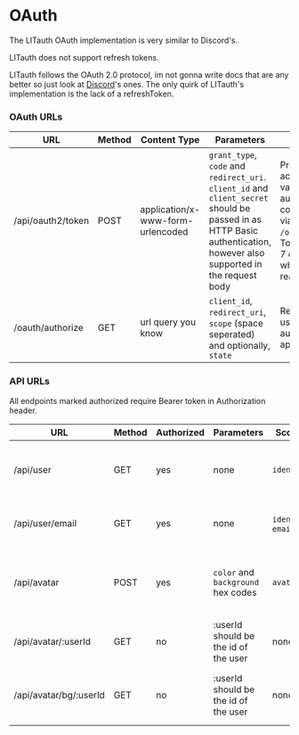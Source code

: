 # OAuth
The LITauth OAuth implementation is very similar to Discord's.

LITauth does not support refresh tokens.

LITauth follows the OAuth 2.0 protocol, im not gonna write docs that are any better so just look at [Discord](https://discord.com/developers/docs/topics/oauth2)'s ones. The only quirk of LITauth's implementation is the lack of a refreshToken.

### OAuth URLs
| URL | Method | Content Type | Parameters | Description |
| ----------- | ----------- | ----------- | ----------- | ----------- |
| /api/oauth2/token | POST | application/x-www-form-urlencoded | `grant_type`, `code` and `redirect_uri`.<br/>`client_id` and `client_secret` should be passed in as HTTP Basic authentication, however also supported in the request body | Provides an accessToken for a valid authentication code (obtained via `/oauth/authorize`)<br/>Tokens expire in 7 days, after which you must reauthorize.
| /oauth/authorize | GET | url query you know | `client_id`, `redirect_uri`, `scope` (space seperated) and optionally, `state` | Redirect your user here to authorize your application |

### API URLs
All endpoints marked authorized require Bearer token in Authorization header.



| URL | Method | Authorized | Parameters | Scopes | Description |
| ----------- | ----------- | ----------- | ----------- | ----------- | ----------- |
| /api/user | GET | yes | none | `identify` | Returns user information, without email |
| /api/user/email | GET | yes | none | `identify`, `email` | Returns user information with email |
| /api/avatar | POST | yes | `color` and `background` hex codes | `avatar` | Changes the user avatar, returns 200 OK if successful |
| /api/avatar/:userId | GET | no | :userId should be the id of the user | none | Returns the user avatar as SVG |
| /api/avatar/bg/:userId | GET | no | :userId should be the id of the user | none | Returns the user avatar as SVG with the background |
